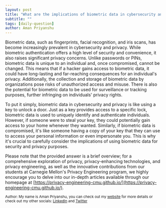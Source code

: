 ```yaml
---
layout: post
title: "What are the implications of biometric data in cybersecurity and privacy?"
subtitle: ""
tags: [daily-question]
author: Aman Priyanshu
---
```


Biometric data, such as fingerprints, facial recognition, and iris scans, has become increasingly prevalent in cybersecurity and privacy. While biometric authentication offers a high level of security and convenience, it also raises significant privacy concerns. Unlike passwords or PINs, biometric data is unique to an individual and, once compromised, cannot be changed. This means that if a hacker gains access to biometric data, it could have long-lasting and far-reaching consequences for an individual's privacy. Additionally, the collection and storage of biometric data by organizations pose risks of unauthorized access and misuse. There is also the potential for biometric data to be used for surveillance or tracking purposes, further infringing on individuals' privacy rights.

To put it simply, biometric data in cybersecurity and privacy is like using a key to unlock a door. Just as a key provides access to a specific lock, biometric data is used to uniquely identify and authenticate individuals. However, if someone were to steal your key, they could potentially gain access to your home whenever they wanted. Similarly, if biometric data is compromised, it's like someone having a copy of your key that they can use to access your personal information or even impersonate you. This is why it's crucial to carefully consider the implications of using biometric data for security and privacy purposes.

Please note that the provided answer is a brief overview; for a comprehensive exploration of privacy, privacy-enhancing technologies, and privacy engineering, as well as the innovative contributions from our students at Carnegie Mellon's Privacy Engineering program, we highly encourage you to delve into our in-depth articles available through our homepage at [https://privacy-engineering-cmu.github.io/](https://privacy-engineering-cmu.github.io/).

<small>Author: My name is Aman Priyanshu, you can check out my [website](https://amanpriyanshu.github.io/) for more details or check out my other socials: [LinkedIn](https://www.linkedin.com/in/aman-priyanshu/) and [Twitter](https://twitter.com/AmanPriyanshu6)</small>
